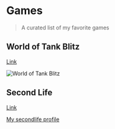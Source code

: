 # Games

> A curated list of my favorite games

## World of Tank Blitz

[Link](https://wotblitz.com)

![World of Tank Blitz](/img/games/vk7201-mauschen-vk-100.jpg "World of Tank Blitz")

## Second Life

[Link](https://secondlife.com/)

[My secondlife profile](https://my.secondlife.com/piyamaskolla)

